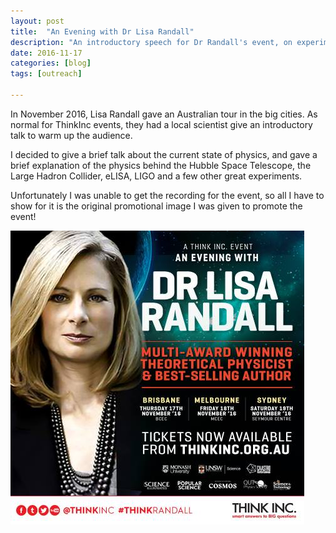 ```yaml
---
layout: post
title:  "An Evening with Dr Lisa Randall"
description: "An introductory speech for Dr Randall's event, on experimental astrophysics!"
date: 2016-11-17
categories: [blog]
tags: [outreach]

---
```


In November 2016, Lisa Randall gave an Australian tour in the big cities. As normal for ThinkInc
events, they had a local scientist give an introductory talk to warm up the audience.

I decided to give a brief talk about the current state of physics, and gave a brief
explanation of the physics behind the Hubble Space Telescope, the Large Hadron Collider, 
eLISA, LIGO and a few other great experiments.

Unfortunately I was unable to get the recording for the event, so all I have 
to show for it is the original promotional image I was given to promote the event!

![](lisa.jpg)
